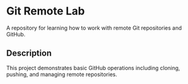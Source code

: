 # Git Remote Lab

A repository for learning how to work with remote Git repositories and GitHub.

## Description

This project demonstrates basic GitHub operations including cloning, pushing, and managing remote repositories.
